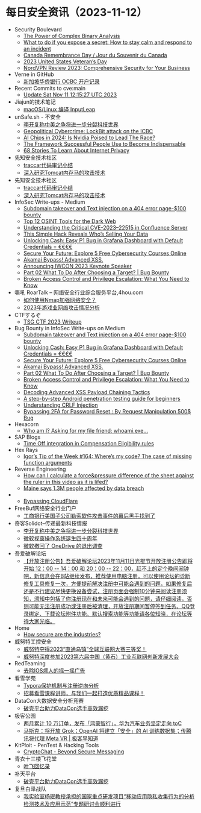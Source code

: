 # 每日安全资讯（2023-11-12）

- Security Boulevard
  - [The Power of Complex Binary Analysis](https://securityboulevard.com/2023/11/the-power-of-complex-binary-analysis/)
  - [What to do if you expose a secret: How to stay calm and respond to an incident](https://securityboulevard.com/2023/11/what-to-do-if-you-expose-a-secret-how-to-stay-calm-and-respond-to-an-incident/)
  - [Canada Remembrance Day / Jour du Souvenir du Canada](https://securityboulevard.com/2023/11/canada-remembrance-day-jour-du-souvenir-du-canada-2/)
  - [2023 United States Veteran’s Day](https://securityboulevard.com/2023/11/2023-united-states-veterans-day/)
  - [NordVPN Review 2023: Comprehensive Security for Your Business](https://securityboulevard.com/2023/11/nordvpn-review-2023-comprehensive-security-for-your-business/)
- Verne in GitHub
  - [新加坡华侨银行 OCBC 开户记录](https://einverne.github.io/post/2023/11/ocbc.html)
- Recent Commits to cve:main
  - [Update Sat Nov 11 12:15:27 UTC 2023](https://github.com/trickest/cve/commit/16e238b09985eddc57c4a2f770f62b9093ee70f3)
- Jiajun的技术笔记
  - [macOS/Linux 编译 InputLeap](https://jiajunhuang.com/articles/2023_11_11-input_leap.md.html)
- unSafe.sh - 不安全
  - [李开复称中美之争将进一步分裂科技世界](https://buaq.net/go-196787.html)
  - [Geopolitical Cybercrime: LockBit attack on the ICBC](https://buaq.net/go-196748.html)
  - [AI Chips in 2024: Is Nvidia Poised to Lead The Race?](https://buaq.net/go-196751.html)
  - [The Framework Successful People Use to Become Indispensable](https://buaq.net/go-196752.html)
  - [68 Stories To Learn About Internet Privacy](https://buaq.net/go-196753.html)
- 先知安全技术社区
  - [traccar代码审记小结](https://xz.aliyun.com/t/13025)
  - [深入研究Tomcat内存马的攻击技术](https://xz.aliyun.com/t/13024)
- 先知安全技术社区
  - [traccar代码审记小结](https://xz.aliyun.com/t/13025)
  - [深入研究Tomcat内存马的攻击技术](https://xz.aliyun.com/t/13024)
- InfoSec Write-ups - Medium
  - [Subdomain takeover and Text injection on a 404 error page-$100 bounty](https://infosecwriteups.com/subdomain-takeover-and-text-injection-on-a-404-error-page-100-bounty-e47ccf359e6b?source=rss----7b722bfd1b8d---4)
  - [Top 12 OSINT Tools for the Dark Web](https://infosecwriteups.com/top-12-osint-tools-for-the-dark-web-cfcf88c8fbe0?source=rss----7b722bfd1b8d---4)
  - [Understanding the Critical CVE-2023–22515 in Confluence Server](https://infosecwriteups.com/understanding-the-critical-cve-2023-22515-in-confluence-server-c0b59dddbb1c?source=rss----7b722bfd1b8d---4)
  - [This Simple Hack Reveals Who’s Selling Your Data](https://infosecwriteups.com/this-simple-hack-reveals-whos-selling-your-data-037c391f2cc5?source=rss----7b722bfd1b8d---4)
  - [Unlocking Cash: Easy P1 Bug in Grafana Dashboard with Default Credentials = €€€€](https://infosecwriteups.com/unlocking-cash-easy-p1-bug-in-grafana-dashboard-with-default-credentials-fa36ddf271da?source=rss----7b722bfd1b8d---4)
  - [Secure Your Future: Explore 5 Free Cybersecurity Courses Online](https://infosecwriteups.com/secure-your-future-explore-5-free-cybersecurity-courses-online-085a335ecc19?source=rss----7b722bfd1b8d---4)
  - [Akamai Bypass! Advanced XSS.](https://infosecwriteups.com/akamai-bypass-advanced-xss-68634f082859?source=rss----7b722bfd1b8d---4)
  - [Announcing IWCON 2023 Keynote Speaker](https://infosecwriteups.com/announcing-iwcon-2023-keynote-speaker-6b6be2a2f6f3?source=rss----7b722bfd1b8d---4)
  - [Part 02 What To Do After Choosing a Target? | Bug Bounty](https://infosecwriteups.com/part-02-what-to-do-after-choosing-a-target-bug-bounty-eb8d73ee73ee?source=rss----7b722bfd1b8d---4)
  - [Broken Access Control and Privilege Escalation: What You Need to Know](https://infosecwriteups.com/broken-access-control-and-privilege-escalation-what-you-need-to-know-fd19f32044b9?source=rss----7b722bfd1b8d---4)
- 嘶吼 RoarTalk – 网络安全行业综合服务平台,4hou.com
  - [如何使用Nmap加强网络安全？](https://www.4hou.com/posts/lkyl)
  - [2023年游戏业网络攻击情况分析](https://www.4hou.com/posts/OXjg)
- CTFするぞ
  - [TSG CTF 2023 Writeup](https://ptr-yudai.hatenablog.com/entry/2023/11/12/041435)
- Bug Bounty in InfoSec Write-ups on Medium
  - [Subdomain takeover and Text injection on a 404 error page-$100 bounty](https://infosecwriteups.com/subdomain-takeover-and-text-injection-on-a-404-error-page-100-bounty-e47ccf359e6b?source=rss----7b722bfd1b8d--bug_bounty)
  - [Unlocking Cash: Easy P1 Bug in Grafana Dashboard with Default Credentials = €€€€](https://infosecwriteups.com/unlocking-cash-easy-p1-bug-in-grafana-dashboard-with-default-credentials-fa36ddf271da?source=rss----7b722bfd1b8d--bug_bounty)
  - [Secure Your Future: Explore 5 Free Cybersecurity Courses Online](https://infosecwriteups.com/secure-your-future-explore-5-free-cybersecurity-courses-online-085a335ecc19?source=rss----7b722bfd1b8d--bug_bounty)
  - [Akamai Bypass! Advanced XSS.](https://infosecwriteups.com/akamai-bypass-advanced-xss-68634f082859?source=rss----7b722bfd1b8d--bug_bounty)
  - [Part 02 What To Do After Choosing a Target? | Bug Bounty](https://infosecwriteups.com/part-02-what-to-do-after-choosing-a-target-bug-bounty-eb8d73ee73ee?source=rss----7b722bfd1b8d--bug_bounty)
  - [Broken Access Control and Privilege Escalation: What You Need to Know](https://infosecwriteups.com/broken-access-control-and-privilege-escalation-what-you-need-to-know-fd19f32044b9?source=rss----7b722bfd1b8d--bug_bounty)
  - [Decoding Advanced XSS Payload Chaining Tactics](https://infosecwriteups.com/decoding-advanced-xss-payload-chaining-tactics-c72cd17da2fe?source=rss----7b722bfd1b8d--bug_bounty)
  - [A step-by-step Android penetration testing guide for beginners](https://infosecwriteups.com/a-step-by-step-android-penetration-testing-guide-for-beginners-8435e5e969a3?source=rss----7b722bfd1b8d--bug_bounty)
  - [Understanding CRLF Injection](https://infosecwriteups.com/understanding-crlf-injection-7b042fd5fb22?source=rss----7b722bfd1b8d--bug_bounty)
  - [Bypassing 2FA for Password Reset : By Request Manipulation 500$ Bug](https://infosecwriteups.com/bypassing-2fa-for-password-reset-by-request-manipulation-500-bug-3c6ed909322f?source=rss----7b722bfd1b8d--bug_bounty)
- Hexacorn
  - [Who am I? Asking for my file friend: whoami.exe…](https://www.hexacorn.com/blog/2023/11/11/who-am-i-asking-for-my-file-friend-whoami-exe/)
- SAP Blogs
  - [Time Off integration in Compensation Eligibility rules](https://blogs.sap.com/2023/11/11/time-off-integration-in-compensation-eligibility-rules/)
- Hex Rays
  - [Igor’s Tip of the Week #164: Where’s my code? The case of missing function arguments](https://hex-rays.com/blog/igors-tip-of-the-week-164-wheres-my-code-the-case-of-missing-function-arguments/)
- Reverse Engineering
  - [How can I calculate a force&pressure difference of the sheet against the ruler in this video as it is lifed?](https://www.reddit.com/r/ReverseEngineering/comments/17t5drh/how_can_i_calculate_a_forcepressure_difference_of/)
  - [Maine says 1.3M people affected by data breach](https://www.reddit.com/r/ReverseEngineering/comments/17t0r2f/maine_says_13m_people_affected_by_data_breach/)
- 
  - [Bypassing CloudFlare](https://cornerpirate.com/2023/11/11/bypassing-cloudflare/)
- FreeBuf网络安全行业门户
  - [工商银行美国子公司勒索软件攻击事件的幕后黑手找到了](https://www.freebuf.com/news/383568.html)
- 奇客Solidot–传递最新科技情报
  - [李开复称中美之争将进一步分裂科技世界](https://www.solidot.org/story?sid=76598)
  - [微软视窗操作系统诞生四十周年](https://www.solidot.org/story?sid=76597)
  - [微软撤回了 OneDrive 的退出调查](https://www.solidot.org/story?sid=76596)
- 吾爱破解论坛
  - [【开放注册公告】吾爱破解论坛2023年11月11日光棍节开放注册公告即将开始 12：00 -- 14：00 和 20：00 -- 22：00，赶不上的定个晚间闹钟吧，新信息会在B站继续发布，推荐使用电脑注册，可以使用论坛的诊断修复工具修复一次，方便提前解决注册中可能会遇到的问题，如果修复后还是不行建议尽快更换设备尝试，注册页面会强制10分钟来阅读注册须知，须知中包括了你注册现在和未来可能会遇到的问题，请仔细阅读，否则可能无法注册成功或注册后被清理，开放注册期间暂停签到任务、QQ登录绑定、下载论坛附件功能、默认搜索功能等功能请各位知晓，在论坛等待大家光临。](https://mp.weixin.qq.com/s?__biz=MjM5Mjc3MDM2Mw==&mid=2651139835&idx=1&sn=cbf01ffaad7e4a71b3b7808b209086ba&chksm=bd50beaf8a2737b98655dc43f6d5288b50b999d6f5c89a8c5f5209ee41ea997aa966755f66fb&scene=58&subscene=0#rd)
- Home
  - [How secure are the industries?](https://r0075h3ll.github.io/Industrial-Control-System-Security-Primer/)
- 威努特工控安全
  - [威努特夺得2023“直通乌镇”全球互联网大赛三等奖！](https://mp.weixin.qq.com/s?__biz=MzAwNTgyODU3NQ==&mid=2651105054&idx=1&sn=9b407d04e7476aed3f94750cd0559494&chksm=80e6bdaeb79134b8ff695840f4c04198f66fcca5adacc9724fbfb8e6a1d7b1ef12961d4b5cf6&scene=58&subscene=0#rd)
  - [​威努特深度参加2023第六届中国（黄石）工业互联网创新发展大会](https://mp.weixin.qq.com/s?__biz=MzAwNTgyODU3NQ==&mid=2651105054&idx=2&sn=f09976ade35606d888041016bf04897e&chksm=80e6bdaeb79134b8a5f8a9a64155b5f7b90733ea243d7c8afe0a646b0d511dbf74ec9e8feb93&scene=58&subscene=0#rd)
- RedTeaming
  - [去除IOS烦人的摇一摇广告](https://mp.weixin.qq.com/s?__biz=MzUyMDgzMDMyMg==&mid=2247484453&idx=1&sn=b2a23d12d1cc834ce0268a9ef296a61a&chksm=f9e52838ce92a12eab17f6cd450cdd865fdcae42b4c1acf1c96cbfef71b6879a463702389bfd&scene=58&subscene=0#rd)
- 看雪学苑
  - [Typora保护机制与注册逆向分析](https://mp.weixin.qq.com/s?__biz=MjM5NTc2MDYxMw==&mid=2458528183&idx=1&sn=2207e3beb82c9e8c9113d60bde8fbd6e&chksm=b18d193d86fa902b0fe1178b9835dc9395977586ba2e4eec336d6672431a8514760cb383fe18&scene=58&subscene=0#rd)
  - [招募看雪课程讲师，与我们一起打造优质精品课程！](https://mp.weixin.qq.com/s?__biz=MjM5NTc2MDYxMw==&mid=2458528183&idx=2&sn=5bd0a534a7f338fedc1e32a300c8780a&chksm=b18d193d86fa902bb0b9085619dae97fdd0423f1d4c04301172ff7ce2087cdffd6645e33201a&scene=58&subscene=0#rd)
- DataCon大数据安全分析竞赛
  - [破壳平台助力DataCon选手高效漏挖](https://mp.weixin.qq.com/s?__biz=MzU5Njg1NzMyNw==&mid=2247487544&idx=1&sn=1014afe76fc9a130279047f8e44081c3&chksm=fe5d08b8c92a81aef6d9f9ec2a6dc9ee0163310cb307e1a4e655d5f9895dd1f0c5fdfbe5e7fd&scene=58&subscene=0#rd)
- 极客公园
  - [两月累计 10 万订单，发布「鸿蒙智行」，华为汽车业务坚定走向 toC](https://mp.weixin.qq.com/s?__biz=MTMwNDMwODQ0MQ==&mid=2653021138&idx=1&sn=bdddc88e134d0aeeac507e501c69beac&chksm=7e549e644923177258bc9c8376b756a5f0cbfbc8837b99cc5fc4868e6ab597361697779e0f6c&scene=58&subscene=0#rd)
  - [马斯克：将开放 Grok；OpenAI 将建立「安全」的 AI 训练数据集；传腾讯将代理 Meta VR | 极客早知道](https://mp.weixin.qq.com/s?__biz=MTMwNDMwODQ0MQ==&mid=2653021119&idx=1&sn=bd7e88e7465986eb2fceba67cf4c3cde&chksm=7e549e094923171fe27e01665ee606f6b1e635e9931af1f86dcdefa17b35bc81a72751ddd70b&scene=58&subscene=0#rd)
- KitPloit - PenTest & Hacking Tools
  - [CryptoChat - Beyond Secure Messaging](http://www.kitploit.com/2023/11/cryptochat-beyond-secure-messaging.html)
- 青衣十三楼飞花堂
  - [叶飞回忆录](https://mp.weixin.qq.com/s?__biz=MzUzMjQyMDE3Ng==&mid=2247486937&idx=1&sn=4d1fe417e8344d0f976f486bed2147f1&chksm=fab2cee6cdc547f030a5163da6043756d409ffe155f02e6b3d85f7fc0517432ae665dc0b4412&scene=58&subscene=0#rd)
- 补天平台
  - [破壳平台助力DataCon选手高效漏挖](https://mp.weixin.qq.com/s?__biz=MzI2NzY5MDI3NQ==&mid=2247500317&idx=1&sn=01a3323972408bd9794e893087447b1d&chksm=eaf98a51dd8e034734cc2b1bcc0c5b9bcdfaf5a5464828610e2e0989b4018124aa2c473b6057&scene=58&subscene=0#rd)
- 复旦白泽战队
  - [我实验室杨珉教授承担的国家重点研发项目“移动应用隐私收集行为的分析检测技术及应用示范”专题研讨会顺利进行](https://mp.weixin.qq.com/s?__biz=MzU4NzUxOTI0OQ==&mid=2247487885&idx=1&sn=0574afefddc8df559de835e26474393d&chksm=fdeb95f3ca9c1ce56e80c06d02002d088c5fbc38f4dd827e2ee3e5a7a4add5b8c3ea6626439d&scene=58&subscene=0#rd)
